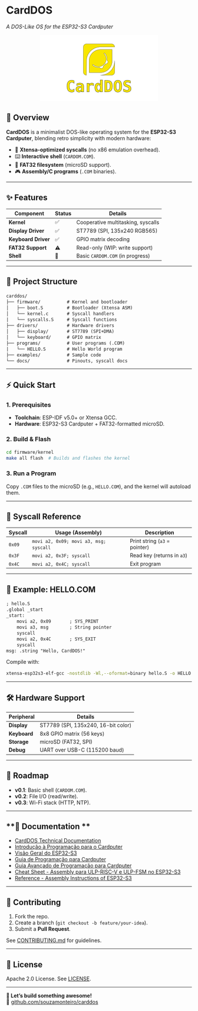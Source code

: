 # **CardDOS**  
*A DOS-Like OS for the ESP32-S3 Cardputer*  

<p align="center">
  <img src="images/CardDOS-Logo.png" alt="CardDOS Banner" width="320">
</p>

## **📌 Overview**  
**CardDOS** is a minimalist DOS-like operating system for the **ESP32-S3 Cardputer**, blending retro simplicity with modern hardware:  
- 🚀 **Xtensa-optimized syscalls** (no x86 emulation overhead).  
- ⌨️ **Interactive shell** (`CARDOM.COM`).  
- 📁 **FAT32 filesystem** (microSD support).  
- 🎮 **Assembly/C programs** (`.COM` binaries).  

---

## **✨ Features**  
| **Component**       | **Status** | **Details**                          |
|---------------------|------------|--------------------------------------|
| **Kernel**          | ✅         | Cooperative multitasking, syscalls   |
| **Display Driver**  | ✅         | ST7789 (SPI, 135x240 RGB565)        |
| **Keyboard Driver** | ✅         | GPIO matrix decoding                 |
| **FAT32 Support**   | ⚠️         | Read-only (WIP: write support)       |
| **Shell**           | 🚧         | Basic `CARDOM.COM` (in progress)     |

---

## **📂 Project Structure**  
```plaintext
carddos/
├── firmware/          # Kernel and bootloader
│   ├── boot.S         # Bootloader (Xtensa ASM)
│   └── kernel.c       # Syscall handlers
|   └── syscalls.S     # Syscall functions
├── drivers/           # Hardware drivers
│   ├── display/       # ST7789 (SPI+DMA)
│   └── keyboard/      # GPIO matrix
├── programs/          # User programs (.COM)
|   └── HELLO.S        # Hello World program
├── examples/          # Sample code
└── docs/              # Pinouts, syscall docs
```

---

## **⚡ Quick Start**  
### **1. Prerequisites**  
- **Toolchain**: ESP-IDF v5.0+ or Xtensa GCC.  
- **Hardware**: ESP32-S3 Cardputer + FAT32-formatted microSD.  

### **2. Build & Flash**  
```bash
cd firmware/kernel
make all flash  # Builds and flashes the kernel
```

### **3. Run a Program**  
Copy `.COM` files to the microSD (e.g., `HELLO.COM`), and the kernel will autoload them.  

---

## **📜 Syscall Reference**  
| **Syscall**  | **Usage (Assembly)**               | **Description**               |
|--------------|-----------------------------------|-------------------------------|
| `0x09`       | `movi a2, 0x09; movi a3, msg; syscall` | Print string (`a3` = pointer) |
| `0x3F`       | `movi a2, 0x3F; syscall`          | Read key (returns in `a3`)    |
| `0x4C`       | `movi a2, 0x4C; syscall`          | Exit program                  |

---

## **📝 Example: HELLO.COM**  
```assembly
; hello.S
.global _start
_start:
    movi a2, 0x09       ; SYS_PRINT
    movi a3, msg        ; String pointer
    syscall
    movi a2, 0x4C       ; SYS_EXIT
    syscall
msg: .string "Hello, CardDOS!"
```

Compile with:  
```bash
xtensa-esp32s3-elf-gcc -nostdlib -Wl,--oformat=binary hello.S -o HELLO.COM
```

---

## **🛠️ Hardware Support**  
| **Peripheral**  | **Details**                          |
|-----------------|--------------------------------------|
| **Display**     | ST7789 (SPI, 135x240, 16-bit color) |
| **Keyboard**    | 8x8 GPIO matrix (56 keys)           |
| **Storage**     | microSD (FAT32, SPI)                |
| **Debug**       | UART over USB-C (115200 baud)       |

---

## **🚧 Roadmap**  
- **v0.1**: Basic shell (`CARDOM.COM`).  
- **v0.2**: File I/O (read/write).  
- **v0.3**: Wi-Fi stack (HTTP, NTP).  

---

## **📘 Documentation **

- [CardDOS Technical Documentation](<CardDOS Technical Documentation.md>)
- [Introdução à Programação para o Cardputer](<Introdução à Programação para o Cardputer.md>)
- [Visão Geral do ESP32-S3](<Visão Geral do ESP32-S3.md>)
- [Guia de Programação para Cardputer](<Guia de Programação para Cardputer.md>)
- [Guia Avançado de Programação para Cardputer](<Guia Avançado de Programação para Cardputer.md>)
- [Cheat Sheet - Assembly para ULP-RISC-V e ULP-FSM no ESP32-S3](<Cheat Sheet - Assembly para ULP-RISC-V e ULP-FSM no ESP32-S3.md>)
- [Reference - Assembly Instructions of ESP32-S3](<Reference - Assembly Instructions of ESP32-S3.md>)

---

## **🤝 Contributing**  
1. Fork the repo.  
2. Create a branch (`git checkout -b feature/your-idea`).  
3. Submit a **Pull Request**.  

See [CONTRIBUTING.md](CONTRIBUTING.md) for guidelines.  

---

## **📜 License**  
Apache 2.0 License. See [LICENSE](LICENSE).  

---

**🌟 Let’s build something awesome!**  
🔗 [github.com/souzamonteiro/carddos](https://github.com/souzamonteiro/carddos)  
